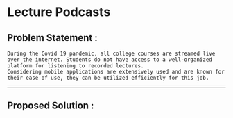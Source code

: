 # Lecture Podcasts

## Problem Statement : 
    During the Covid 19 pandemic, all college courses are streamed live over the internet. Students do not have access to a well-organized platform for listening to recorded lectures. 
    Considering mobile applications are extensively used and are known for their ease of use, they can be utilized efficiently for this job.
    
---

## Proposed Solution :
